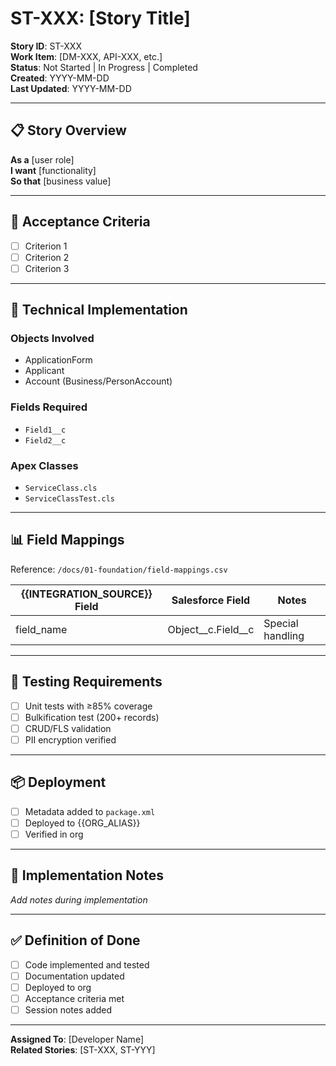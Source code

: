 <!-- 
🔴 AI AGENTS: READ FIRST - /docs/01-foundation/data-model.md for correct object names
✅ Correct: ApplicationForm, Applicant, Account (Business), FinancialAccount
❌ Wrong: Application__c, Applicant__c, Loan__c, Business_Relationship__c
-->

# ST-XXX: [Story Title]

**Story ID**: ST-XXX  
**Work Item**: [DM-XXX, API-XXX, etc.]  
**Status**: Not Started | In Progress | Completed  
**Created**: YYYY-MM-DD  
**Last Updated**: YYYY-MM-DD

---

## 📋 Story Overview

**As a** [user role]  
**I want** [functionality]  
**So that** [business value]

---

## 🎯 Acceptance Criteria

- [ ] Criterion 1
- [ ] Criterion 2
- [ ] Criterion 3

---

## 🔧 Technical Implementation

### Objects Involved
- ApplicationForm
- Applicant
- Account (Business/PersonAccount)

### Fields Required
- `Field1__c`
- `Field2__c`

### Apex Classes
- `ServiceClass.cls`
- `ServiceClassTest.cls`

---

## 📊 Field Mappings

Reference: `/docs/01-foundation/field-mappings.csv`

| {{INTEGRATION_SOURCE}} Field | Salesforce Field | Notes |
|------------------------------|------------------|-------|
| field_name | Object__c.Field__c | Special handling |

---

## 🧪 Testing Requirements

- [ ] Unit tests with ≥85% coverage
- [ ] Bulkification test (200+ records)
- [ ] CRUD/FLS validation
- [ ] PII encryption verified

---

## 📦 Deployment

- [ ] Metadata added to `package.xml`
- [ ] Deployed to {{ORG_ALIAS}}
- [ ] Verified in org

---

## 📝 Implementation Notes

_Add notes during implementation_

---

## ✅ Definition of Done

- [ ] Code implemented and tested
- [ ] Documentation updated
- [ ] Deployed to org
- [ ] Acceptance criteria met
- [ ] Session notes added

---

**Assigned To**: [Developer Name]  
**Related Stories**: [ST-XXX, ST-YYY]

